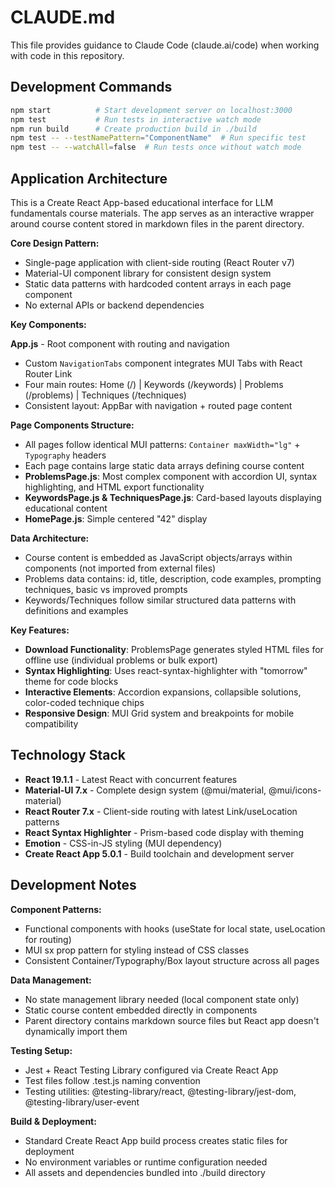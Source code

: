 # CLAUDE.md

This file provides guidance to Claude Code (claude.ai/code) when working with code in this repository.

## Development Commands

```bash
npm start          # Start development server on localhost:3000
npm test           # Run tests in interactive watch mode
npm run build      # Create production build in ./build
npm test -- --testNamePattern="ComponentName"  # Run specific test
npm test -- --watchAll=false  # Run tests once without watch mode
```

## Application Architecture

This is a Create React App-based educational interface for LLM fundamentals course materials. The app serves as an interactive wrapper around course content stored in markdown files in the parent directory.

**Core Design Pattern:**
- Single-page application with client-side routing (React Router v7)
- Material-UI component library for consistent design system
- Static data patterns with hardcoded content arrays in each page component
- No external APIs or backend dependencies

**Key Components:**

**App.js** - Root component with routing and navigation
- Custom `NavigationTabs` component integrates MUI Tabs with React Router Link
- Four main routes: Home (/) | Keywords (/keywords) | Problems (/problems) | Techniques (/techniques)
- Consistent layout: AppBar with navigation + routed page content

**Page Components Structure:**
- All pages follow identical MUI patterns: `Container maxWidth="lg"` + `Typography` headers
- Each page contains large static data arrays defining course content
- **ProblemsPage.js**: Most complex component with accordion UI, syntax highlighting, and HTML export functionality
- **KeywordsPage.js & TechniquesPage.js**: Card-based layouts displaying educational content
- **HomePage.js**: Simple centered "42" display

**Data Architecture:**
- Course content is embedded as JavaScript objects/arrays within components (not imported from external files)
- Problems data contains: id, title, description, code examples, prompting techniques, basic vs improved prompts
- Keywords/Techniques follow similar structured data patterns with definitions and examples

**Key Features:**
- **Download Functionality**: ProblemsPage generates styled HTML files for offline use (individual problems or bulk export)
- **Syntax Highlighting**: Uses react-syntax-highlighter with "tomorrow" theme for code blocks
- **Interactive Elements**: Accordion expansions, collapsible solutions, color-coded technique chips
- **Responsive Design**: MUI Grid system and breakpoints for mobile compatibility

## Technology Stack

- **React 19.1.1** - Latest React with concurrent features
- **Material-UI 7.x** - Complete design system (@mui/material, @mui/icons-material)
- **React Router 7.x** - Client-side routing with latest Link/useLocation patterns
- **React Syntax Highlighter** - Prism-based code display with theming
- **Emotion** - CSS-in-JS styling (MUI dependency)
- **Create React App 5.0.1** - Build toolchain and development server

## Development Notes

**Component Patterns:**
- Functional components with hooks (useState for local state, useLocation for routing)
- MUI sx prop pattern for styling instead of CSS classes
- Consistent Container/Typography/Box layout structure across all pages

**Data Management:**
- No state management library needed (local component state only)
- Static course content embedded directly in components
- Parent directory contains markdown source files but React app doesn't dynamically import them

**Testing Setup:**
- Jest + React Testing Library configured via Create React App
- Test files follow .test.js naming convention
- Testing utilities: @testing-library/react, @testing-library/jest-dom, @testing-library/user-event

**Build & Deployment:**
- Standard Create React App build process creates static files for deployment
- No environment variables or runtime configuration needed
- All assets and dependencies bundled into ./build directory